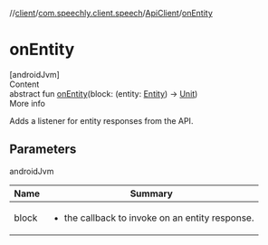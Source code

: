 //[client](../../index.md)/[com.speechly.client.speech](../index.md)/[ApiClient](index.md)/[onEntity](on-entity.md)



# onEntity  
[androidJvm]  
Content  
abstract fun [onEntity](on-entity.md)(block: (entity: [Entity](../../com.speechly.client.slu/-entity/index.md)) -> [Unit](https://kotlinlang.org/api/latest/jvm/stdlib/kotlin/-unit/index.html))  
More info  


Adds a listener for entity responses from the API.



## Parameters  
  
androidJvm  
  
|  Name|  Summary| 
|---|---|
| <a name="com.speechly.client.speech/ApiClient/onEntity/#kotlin.Function1[com.speechly.client.slu.Entity,kotlin.Unit]/PointingToDeclaration/"></a>block| <a name="com.speechly.client.speech/ApiClient/onEntity/#kotlin.Function1[com.speechly.client.slu.Entity,kotlin.Unit]/PointingToDeclaration/"></a><ul><li>the callback to invoke on an entity response.</li></ul>
  
  



